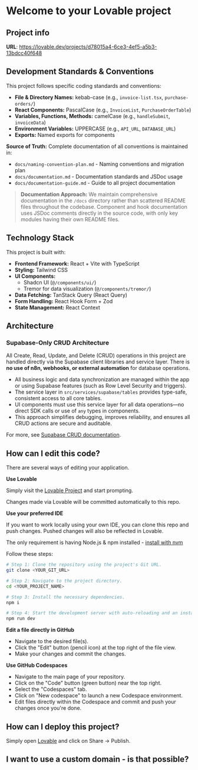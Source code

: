 # Welcome to your Lovable project

## Project info

**URL**: https://lovable.dev/projects/d78015a4-6ce3-4ef5-a5b3-13bdcc40f648

## Development Standards & Conventions
This project follows specific coding standards and conventions:

- **File & Directory Names:** kebab-case (e.g., `invoice-list.tsx`, `purchase-orders/`)
- **React Components:** PascalCase (e.g., `InvoiceList`, `PurchaseOrderTable`)
- **Variables, Functions, Methods:** camelCase (e.g., `handleSubmit`, `invoiceData`)
- **Environment Variables:** UPPERCASE (e.g., `API_URL`, `DATABASE_URL`)
- **Exports:** Named exports for components

**Source of Truth:** Complete documentation of all conventions is maintained in:
- `docs/naming-convention-plan.md` - Naming conventions and migration plan
- `docs/documentation.md` - Documentation standards and JSDoc usage
- `docs/documentation-guide.md` - Guide to all project documentation

> **Documentation Approach:** We maintain comprehensive documentation in the `/docs` directory rather than scattered README files throughout the codebase. Component and hook documentation uses JSDoc comments directly in the source code, with only key modules having their own README files.

## Technology Stack

This project is built with:

- **Frontend Framework:** React + Vite with TypeScript
- **Styling:** Tailwind CSS
- **UI Components:** 
  - Shadcn UI (`@/components/ui/`)
  - Tremor for data visualization (`@/components/tremor/`)
- **Data Fetching:** TanStack Query (React Query)
- **Form Handling:** React Hook Form + Zod
- **State Management:** React Context

## Architecture

### Supabase-Only CRUD Architecture

All Create, Read, Update, and Delete (CRUD) operations in this project are handled directly via the Supabase client libraries and service layer. There is **no use of n8n, webhooks, or external automation** for database operations.

- All business logic and data synchronization are managed within the app or using Supabase features (such as Row Level Security and triggers).
- The service layer in `src/services/supabase/tables` provides type-safe, consistent access to all core tables.
- UI components must use this service layer for all data operations—no direct SDK calls or use of `any` types in components.
- This approach simplifies debugging, improves reliability, and ensures all CRUD actions are secure and auditable.

For more, see [Supabase CRUD documentation](https://supabase.com/docs/guides/database/crud).

## How can I edit this code?

There are several ways of editing your application.

**Use Lovable**

Simply visit the [Lovable Project](https://lovable.dev/projects/d78015a4-6ce3-4ef5-a5b3-13bdcc40f648) and start prompting.

Changes made via Lovable will be committed automatically to this repo.

**Use your preferred IDE**

If you want to work locally using your own IDE, you can clone this repo and push changes. Pushed changes will also be reflected in Lovable.

The only requirement is having Node.js & npm installed - [install with nvm](https://github.com/nvm-sh/nvm#installing-and-updating)

Follow these steps:

```sh
# Step 1: Clone the repository using the project's Git URL.
git clone <YOUR_GIT_URL>

# Step 2: Navigate to the project directory.
cd <YOUR_PROJECT_NAME>

# Step 3: Install the necessary dependencies.
npm i

# Step 4: Start the development server with auto-reloading and an instant preview.
npm run dev
```

**Edit a file directly in GitHub**

- Navigate to the desired file(s).
- Click the "Edit" button (pencil icon) at the top right of the file view.
- Make your changes and commit the changes.

**Use GitHub Codespaces**

- Navigate to the main page of your repository.
- Click on the "Code" button (green button) near the top right.
- Select the "Codespaces" tab.
- Click on "New codespace" to launch a new Codespace environment.
- Edit files directly within the Codespace and commit and push your changes once you're done.

## How can I deploy this project?

Simply open [Lovable](https://lovable.dev/projects/d78015a4-6ce3-4ef5-a5b3-13bdcc40f648) and click on Share -> Publish.

## I want to use a custom domain - is that possible?

